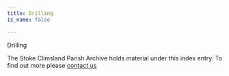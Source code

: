 ```yaml
---
title: Drilling
is_name: false

---
```


Drilling


The Stoke Climsland Parish Archive holds material under this index entry. To find out more please [contact us](/contact/)
